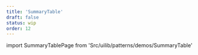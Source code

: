 ```yaml
---
title: 'SummaryTable'
draft: false
status: wip
order: 12
---
```


<!--
  ATTENTION: This file is auto generated by using "makeDemosFactory".
  Do not change the content!
-->

import SummaryTablePage from 'Src/uilib/patterns/demos/SummaryTable'

<SummaryTablePage />
